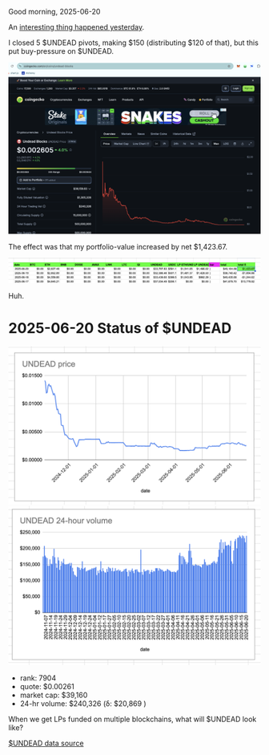 Good morning, 2025-06-20

An [interesting thing happened yesterday](https://x.com/pivocateur/status/1935723453241311275).

I closed 5 $UNDEAD pivots, making $150 (distributing $120 of that), but this put buy-pressure on $UNDEAD.

![UNDEAD chart on CoinGecko](imgs/01a-undead-chart-coingecko.png)

The effect was that my portfolio-value increased by net $1,423.67.

![Portfolio value increase](imgs/01b-portfolio-value.png)

Huh.


# 2025-06-20 Status of $UNDEAD 

![$UNDEAD rank](imgs/02a-rank.png) 
![$UNDEAD quote](imgs/02b-quote.png) 
![$UNDEAD market captalization](imgs/02c-cap.png) 
![$UNDEAD 24-hour volume](imgs/02d-vol.png) 

* rank: 7904 
* quote: $0.00261 
* market cap: $39,160 
* 24-hr volume: $240,326 (δ: $20,869 ) 

When we get LPs funded on multiple blockchains, what will $UNDEAD look like? 

[$UNDEAD data source](https://www.coingecko.com/en/coins/undead-blocks) 

